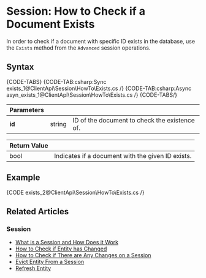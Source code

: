 # Session: How to Check if a Document Exists

In order to check if a document with specific ID exists in the database, use the `Exists` method from the `Advanced` session operations.

## Syntax

{CODE-TABS}
{CODE-TAB:csharp:Sync exists_1@ClientApi\Session\HowTo\Exists.cs /}
{CODE-TAB:csharp:Async asyn_exists_1@ClientApi\Session\HowTo\Exists.cs /}
{CODE-TABS/}

| Parameters | | |
| ---------- | ---------- | ----- |
| **id** | string | ID of the document to check the existence of. |

| Return Value | |
| ------------- | ----- |
| bool | Indicates if a document with the given ID exists. |

## Example

{CODE exists_2@ClientApi\Session\HowTo\Exists.cs /}

## Related Articles

### Session

- [What is a Session and How Does it Work](../../../client-api/session/what-is-a-session-and-how-does-it-work)
- [How to Check if Entity has Changed](../../../client-api/session/how-to/check-if-entity-has-changed)
- [How to Check if There are Any Changes on a Session](../../../client-api/session/how-to/check-if-there-are-any-changes-on-a-session)
- [Evict Entity From a Session](../../../client-api/session/how-to/evict-entity-from-a-session)
- [Refresh Entity](../../../client-api/session/how-to/refresh-entity)
